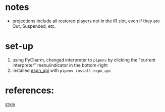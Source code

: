 # notes
* projections include all rostered players not in the IR slot, even if they are Out, Suspended, etc.

# set-up
1. using PyCharm, changed interpreter to `pipenv` by clicking the "current interpreter" menu/indicator in the bottom-right
2. installed [espn_api](https://pypi.org/project/espn-api/) with `pipenv install espn_api`

# references:

[style](https://peps.python.org/pep-0008)

